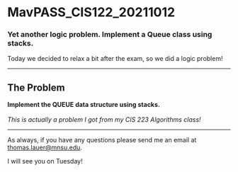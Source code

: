 # MavPASS_CIS122_20211012

### Yet another logic problem. Implement a Queue class using stacks.

Today we decided to relax a bit after the exam, so we did a logic problem!

<hr>

## The Problem

<b>Implement the QUEUE data structure using stacks.</b><br>
<br>
<em>This is actually a problem I got from my CIS 223 Algorithms class!</em>

<hr>

As always, if you have any questions please send me an email at thomas.lauer@mnsu.edu.

I will see you on Tuesday!
